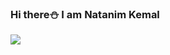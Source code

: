 ### Hi there⛄ I am Natanim Kemal 
<img src="https://encrypted-tbn0.gstatic.com/images?q=tbn:ANd9GcRlJVFfN0w1G5byv7aXx_bDbdbnpCvXs5k_Nw&usqp=CAU)https://encrypted-tbn0.gstatic.com/images?q=tbn:ANd9GcRlJVFfN0w1G5byv7aXx_bDbdbnpCvXs5k_Nw&usqp=CAU"/>
